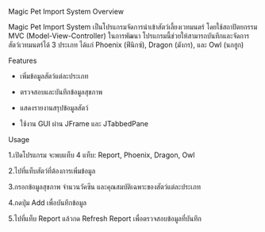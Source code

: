Magic Pet Import System
Overview

Magic Pet Import System เป็นโปรแกรมจัดการนำเข้าสัตว์เลี้ยงเวทมนตร์ โดยใช้สถาปัตยกรรม MVC (Model-View-Controller) ในการพัฒนา 
โปรแกรมนี้ช่วยให้สามารถบันทึกและจัดการสัตว์เวทมนตร์ได้ 3 ประเภท ได้แก่ Phoenix (ฟีนิกซ์), Dragon (มังกร), และ Owl (นกฮูก)

Features

- เพิ่มข้อมูลสัตว์แต่ละประเภท

- ตรวจสอบและบันทึกข้อมูลสุขภาพ

- แสดงรายงานสรุปข้อมูลสัตว์

- ใช้งาน GUI ผ่าน JFrame และ JTabbedPane

Usage

1.เปิดโปรแกรม จะพบแท็บ 4 แท็บ: Report, Phoenix, Dragon, Owl

2.ไปที่แท็บสัตว์ที่ต้องการเพิ่มข้อมูล

3.กรอกข้อมูลสุขภาพ จำนวนวัคซีน และคุณสมบัติเฉพาะของสัตว์แต่ละประเภท

4.กดปุ่ม Add เพื่อบันทึกข้อมูล

5.ไปที่แท็บ Report แล้วกด Refresh Report เพื่อตรวจสอบข้อมูลที่บันทึก


